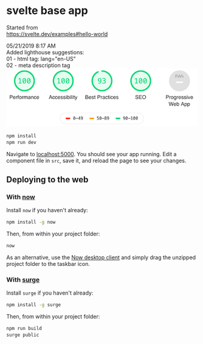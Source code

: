# svelte base app

Started from   
https://svelte.dev/examples#hello-world

05/21/2019 8:17 AM  
Added lighthouse suggestions:  
01 - html tag: lang="en-US"  
02 - meta description tag  
![alt text](./src/assets/lighthouseScores/2019_0521_01.png "Lighthouse score")


```bash
npm install
npm run dev
```

Navigate to [localhost:5000](http://localhost:5000). You should see your app running. Edit a component file in `src`, save it, and reload the page to see your changes.

## Deploying to the web

### With [now](https://zeit.co/now)

Install `now` if you haven't already:

```bash
npm install -g now
```

Then, from within your project folder:

```bash
now
```

As an alternative, use the [Now desktop client](https://zeit.co/download) and simply drag the unzipped project folder to the taskbar icon.

### With [surge](https://surge.sh/)

Install `surge` if you haven't already:

```bash
npm install -g surge
```

Then, from within your project folder:

```bash
npm run build
surge public
```
